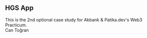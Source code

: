 ## HGS App

This is the 2nd optional case study for Akbank & Patika.dev's Web3 Practicum. <br>
Can Toğran
